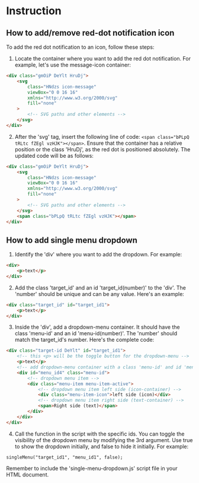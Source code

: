 # Instruction

## How to add/remove red-dot notification icon

To add the red dot notification to an icon, follow these steps:

1. Locate the container where you want to add the red dot notification. For example, let's use the message-icon container:

```html
<div class="gmOiP DeYlt HruDj">
    <svg
        class="HNdzs icon-message"
        viewBox="0 0 16 16"
        xmlns="http://www.w3.org/2000/svg"
        fill="none"
    >
        <!-- SVG paths and other elements -->
    </svg>
</div>
```

2. After the 'svg' tag, insert the following line of code: `<span class="bPLpQ tRLtc fZEgl vzHJK"></span>`. Ensure that the container has a relative position or the class 'HruDj', as the red dot is positioned absolutely. The updated code will be as follows:

```html
<div class="gmOiP DeYlt HruDj">
    <svg
        class="HNdzs icon-message"
        viewBox="0 0 16 16"
        xmlns="http://www.w3.org/2000/svg"
        fill="none"
    >
        <!-- SVG paths and other elements -->
    </svg>
    <span class="bPLpQ tRLtc fZEgl vzHJK"></span>
</div>
```

## How to add single menu dropdown

1. Identify the 'div' where you want to add the dropdown. For example:

```html
<div>
    <p>text</p>
</div>
```

2. Add the class 'target_id' and an id 'target_id(number)' to the 'div'. The 'number' should be unique and can be any value. Here's an example:

```html
<div class="target_id" id="target_id1">
    <p>text</p>
</div>
```

3. Inside the 'div', add a dropdown-menu container. It should have the class 'menu-id' and an id 'menu-id(number)'. The 'number' should match the target_id's number. Here's the complete code:

```html
<div class="target-id DeYlt" id="target_id1">
    <!-- this <p> will be the toggle button for the dropdown-menu -->
    <p>text</p>
    <!-- add dropdown-menu container with a class 'menu-id' and id 'menu-id(same-number)' -->
    <div id="menu_id4" class="menu-id">
        <!-- dropdown menu item -->
        <div class="menu-item menu-item-active">
            <!-- dropdown menu item left side (icon-container) -->
            <div class="menu-item-icon">left side (icon)</div>
            <!-- dropdown menu item right side (text-container) -->
            <span>Right side (text)</span>
        </div>
    </div>
</div>
```

4. Call the function in the script with the specific ids. You can toggle the visibility of the dropdown menu by modifying the 3rd argument. Use true to show the dropdown initially, and false to hide it initially. For example:

`singleMenu("target_id1", "menu_id1", false);`

Remember to include the 'single-menu-dropdown.js' script file in your HTML document.
